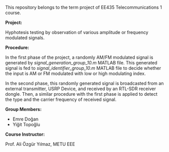 
This repository belongs to the term project of EE435 Telecommunications 1 course.


**Project:** 

Hyphotesis testing by observation of various amplitude or frequency modulated signals.

**Procedure:**

In the first phase of the project, a randomly AM/FM modulated signal is generated by *signal_generation_group_10.m* MATLAB file. This generated signal is fed to *signal_identifier_group_10.m* MATLAB file to decide whether the input is AM or FM modulated with low or high modulating index.

In the second phase, this randomly generated signal is broadcasted from an external transmitter, USRP Device, and received by an RTL-SDR receiver dongle. Then, a similar procedure with the first phase is applied to detect the type and the carrier frequency of received signal.

**Group Members:**
* Emre Doğan
* Yiğit Topoğlu

**Course Instructor:**

Prof. Ali Özgür Yılmaz, METU EEE
